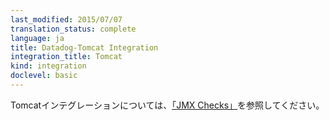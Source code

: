 ```yaml
---
last_modified: 2015/07/07
translation_status: complete
language: ja
title: Datadog-Tomcat Integration
integration_title: Tomcat
kind: integration
doclevel: basic
---
```


<!-- For information on Tomcat, please see [here](http://docs.datadoghq.com/integrations/java/). -->

Tomcatインテグレーションについては、[「JMX Checks」](http://docs.datadoghq.com/ja/integrations/java/)を参照してください。
